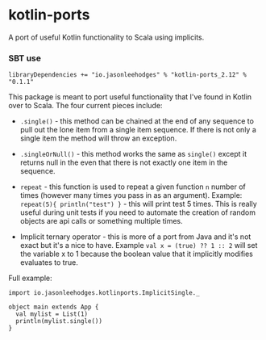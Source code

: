 # kotlin-ports
A port of useful Kotlin functionality to Scala using implicits.


### SBT use

```
libraryDependencies += "io.jasonleehodges" % "kotlin-ports_2.12" % "0.1.1"
```

This package is meant to port useful functionality that I've found in Kotlin over to Scala. 
The four current pieces include:

* `.single()` - this method can be chained at the end of any sequence to pull out the lone item from a single item sequence. If there 
is not only a single item the method will throw an exception.

* `.singleOrNull()` - this method works the same as `single()` except it returns null in the even that there is not exactly one item in the sequence.

* `repeat` - this function is used to repeat a given function `n` number of times (however many times you pass in as an argument). 
Example: `repeat(5){ println("test") }` - this will print test 5 times. This is really useful during unit tests if you need to automate the creation of random
objects are api calls or something multiple times.

* Implicit ternary operator - this is more of a port from Java and it's not exact but it's a nice to have. Example `val x = (true) ?? 1 :: 2` will set the variable
x to 1 because the boolean value that it implicitly modifies evaluates to true.

Full example:

```
import io.jasonleehodges.kotlinports.ImplicitSingle._

object main extends App {
  val mylist = List(1)
  println(mylist.single())
}
```
